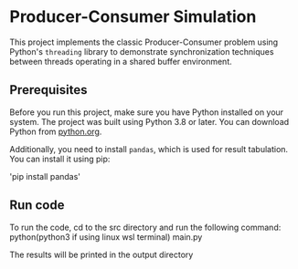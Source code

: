 # Producer-Consumer Simulation

This project implements the classic Producer-Consumer problem using Python's `threading` library to demonstrate synchronization techniques between threads operating in a shared buffer environment.

## Prerequisites

Before you run this project, make sure you have Python installed on your system. The project was built using Python 3.8 or later. You can download Python from [python.org](https://www.python.org/downloads/).



Additionally, you need to install `pandas`, which is used for result tabulation. You can install it using pip:

'pip install pandas'


## Run code
To run the code, cd to the src directory and run the following command:
python(python3 if using linux wsl terminal) main.py

The results will be printed in the output directory




